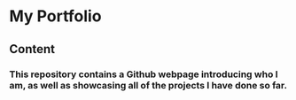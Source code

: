 # My Portfolio
## Content
### This repository contains a Github webpage introducing who I am, as well as showcasing all of the projects I have done so far. 
